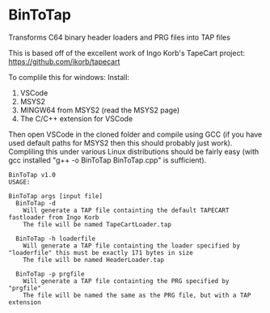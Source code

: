# BinToTap
Transforms C64 binary header loaders and PRG files into TAP files

This is based off of the excellent work of Ingo Korb's TapeCart project: https://github.com/ikorb/tapecart

To complile this for windows:
Install:
1. VSCode
2. MSYS2
3. MINGW64 from MSYS2 (read the MSYS2 page)
4. The C/C++ extension for VSCode

Then open VSCode in the cloned folder and compile using GCC (if you have used default paths for MSYS2 then this should probably just work).
Compliling this under various Linux distributions should be fairly easy (with gcc installed "g++ -o BinToTap BinToTap.cpp" is sufficient).


```
BinToTap v1.0
USAGE:

BinToTap args [input file]
  BinToTap -d
    Will generate a TAP file containting the default TAPECART fastloader from Ingo Korb
    The file will be named TapeCartLoader.tap

  BinToTap -h loaderfile
    Will generate a TAP file containting the loader specified by "loaderfile" this must be exactly 171 bytes in size
    The file will be named HeaderLoader.tap

  BinToTap -p prgfile
    Will generate a TAP file containting the PRG specified by "prgfile"
    The file will be named the same as the PRG file, but with a TAP extension
```
